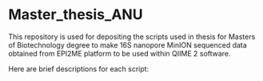 # Master_thesis_ANU

This repository is used for depositing the scripts used in thesis for Masters of Biotechnology degree to make 16S nanopore MinION sequenced data obtained from  EPI2ME platform to be used within QIIME 2 software.

Here are brief descriptions for each script:
